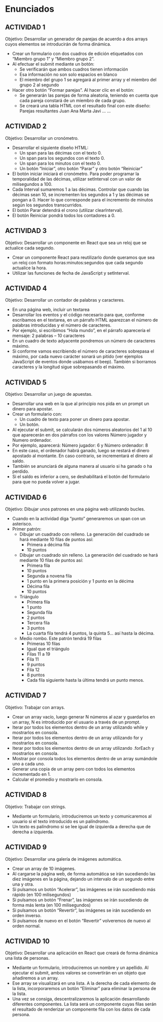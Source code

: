 # Enunciados

## ACTIVIDAD 1

Objetivo: Desarrollar un generador de parejas de acuerdo a dos arrays cuyos elementos se introducirán de forma dinámica.

- Crear un formulario con dos cuadros de edición etiquetados con “Miembro grupo 1” y “Miembro grupo 2”.
- Al efectuar el submit mediante un botón:
  - Se verificarán que ambos cuadros tienen información
  - Esa información no son solo espacios en blanco
  - El miembro del grupo 1 se agregará al primer array y el miembro del grupo 2 al segundo
- Hacer otro botón “Formar parejas”. Al hacer clic en el botón:
  - Se generarán las parejas de forma aleatoria, teniendo en cuenta que cada pareja constará de un miembro de cada grupo.
  - Se creará una tabla HTML con el resultado final con este diseño:
Parejas resultantes
Juan	Ana
Marta	Javi
…	…

## ACTIVIDAD 2

Objetivo: Desarrollar un cronómetro.

- Desarrollar el siguiente diseño HTML:
  - Un span para las décimas con el texto 0.
  - Un span para los segundos con el texto 0.
  - Un span para los minutos con el texto 0.
  - Un botón “Iniciar”, otro botón “Parar” y otro botón “Reiniciar”
- El botón iniciar iniciará el cronómetro. Para poder programar la temporalidad de las décimas, utilizar setInterval con un valor de milisegundos a 100.
- Cada Interval sumaremos 1 a las décimas. Controlar que cuando las décimas sean 10, se incrementen los segundos a 1 y las décimas se pongan a 0. Hacer lo que corresponde para el incremento de minutos según los segundos transcurridos.
- El botón Parar detendrá el crono (utilizar clearInterval).
- El botón Reiniciar pondrá todos los contadores a 0.

## ACTIVIDAD 3 

Objetivo: Desarrollar un componente en React que sea un reloj que se actualice cada segundo.

- Crear un componente React para reutilizarlo donde queramos que sea un reloj con formato horas:minutos:segundos que cada segundo actualice la hora.
- Utilizar las funciones de fecha de JavaScript y setInterval.

## ACTIVIDAD 4 

Objetivo: Desarrollar un contador de palabras y caracteres.

- En una página web, incluir un textarea
- Desarrollar los eventos y el código necesario para que, conforme escribamos en el textarea, en un párrafo HTML aparezcan el número de palabras introducidas y el número de caracteres.
- Por ejemplo, si escribimos “Hola mundo”, en el párrafo aparecería el mensaje: 2 palabras – 10 caracteres
- En un cuadro de texto adyacente pondremos un número de caracteres máximo.
- Si conforme vamos escribiendo el número de caracteres sobrepasa el máximo, por cada nuevo carácter sonará un pitido (ver ejemplos JavaScript de eventos donde usábamos el beep). También si borramos caracteres y la longitud sigue sobrepasando el máximo.

## ACTIVIDAD 5 

Objetivo: Desarrollar un juego de apuestas.

- Desarrollar una web en la que al principio nos pida en un prompt un dinero para apostar.
- Crear un formulario con:
  - Un cuadro de texto para poner un dinero para apostar.
  - Un botón.
- Al ejecutar el submit, se calcularán dos números aleatorios del 1 al 10 que aparecerán en dos párrafos con los valores Número jugador y Numero ordenador.
- Por ejemplo, aparecerá: Número jugador: 6 y Número ordenador: 8
- En este caso, el ordenador habrá ganado, luego se restará el dinero apostado al montante. En caso contrario, se incrementará el dinero al saldo.
- También se anunciará de alguna manera al usuario si ha ganado o ha perdido.
- Si el saldo es inferior a cero, se deshabilitará el botón del formulario para que no pueda volver a jugar.

## ACTIVIDAD 6 

Objetivo: Dibujar unos patrones en una página web utilizando bucles.

- Cuando en la actividad diga “punto” generaremos un span con un asterisco.
- Primer patrón:
  - Dibujar un cuadrado con relleno. La generación del cuadrado se hará mediante 10 filas de puntos así:
    - Primera a décima fila
    - 10 puntos
  - Dibujar un cuadrado sin relleno. La generación del cuadrado se hará mediante 10 filas de puntos así:
    - Primera fila
    - 10 puntos
    - Segunda a novena fila
    - 1 punto en la primera posición y 1 punto en la décima
    - Décima fila
    - 10 puntos
  - Triángulo
    - Primera fila
    - 1 punto
    - Segunda fila
    - 2 puntos
    - Tercera fila
    - 3 puntos
    - La cuarta fila tendrá 4 puntos, la quinta 5… así hasta la décima.
  - Medio rombo. Este patrón tendrá 19 filas
    - Primeras 10 filas
    - Igual que el triángulo
    - Filas 11 a 19
    - Fila 11
    - 9 puntos
    - Fila 12
    - 8 puntos
    - Cada fila siguiente hasta la última tendrá un punto menos.

## ACTIVIDAD 7 

Objetivo: Trabajar con arrays.

- Crear un array vacío, luego generar N números al azar y guardarlos en un array, N es introducido por el usuario a través de un prompt.
- Iterar por todos los elementos dentro de un array utilizando while y mostrarlos en consola.
- Iterar por todos los elementos dentro de un array utilizando for y mostrarlos en consola.
- Iterar por todos los elementos dentro de un array utilizando .forEach y mostrarlos en consola.
- Mostrar por consola todos los elementos dentro de un array sumándole uno a cada uno.
- Generar una copia de un array pero con todos los elementos incrementado en 1.
- Calcular el promedio y mostrarlo en consola.

## ACTIVIDAD 8 

Objetivo: Trabajar con strings.

- Mediante un formulario, introduciremos un texto y comunicaremos al usuario si el texto introducido es un palíndromo.
- Un texto es palíndromo si se lee igual de izquierda a derecha que de derecha a izquierda.

## ACTIVIDAD 9 

Objetivo: Desarrollar una galería de imágenes automática.

- Crear un array de 10 imágenes.
- Al cargarse la página web, de forma automática se irán sucediendo las diez imágenes en la página, dejando un intervalo de un segundo entre una y otra.
- Si pulsamos un botón “Acelerar”, las imágenes se irán sucediendo más rápido (en 100 milisegundos)
- Si pulsamos un botón “Frenar”, las imágenes se irán sucediendo de forma más lenta (en 100 milisegundos)
- Si pulsamos un botón “Revertir”, las imágenes se irán sucediendo en orden inverso.
- Si pulsamos de nuevo en el botón “Revertir” volveremos de nuevo al orden normal.

## ACTIVIDAD 10 

Objetivo: Desarrollar una aplicación en React que creará de forma dinámica una lista de personas.

- Mediante un formulario, introduciremos un nombre y un apellido. Al ejecutar el submit, ambos valores se convertirán en un objeto que añadiremos a un array.
- Ese array se visualizará en una lista. A la derecha de cada elemento de la lista, incorporaremos un botón “Eliminar” para eliminar la persona de la lista.
- Una vez se consiga, descentralizaremos la aplicación desarrollando diferentes componentes. La lista será un componente cuyas filas serán el resultado de renderizar un componente fila con los datos de cada persona.

